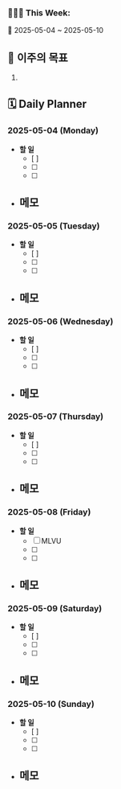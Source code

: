 ### 🙆🏻‍♂️ This Week:
🌸 2025-05-04 ~ 2025-05-10
 
## 🌟 이주의 목표
1. 

## 🗓️ Daily Planner
### 2025-05-04 (Monday)
- **할 일**
  - [ ] 
  - [ ] 
  - [ ] 
- **메모**
  - 

### 2025-05-05 (Tuesday)
- **할 일**
  - [ ] 
  - [ ] 
  - [ ] 
- **메모**
  - 

### 2025-05-06 (Wednesday)
- **할 일**
  - [ ] 
  - [ ] 
  - [ ] 
- **메모**
  - 

### 2025-05-07 (Thursday)
- **할 일**
  - [ ] 
  - [ ] 
  - [ ] 
- **메모**
  - 

### 2025-05-08 (Friday)
- **할 일**
  - [ ] MLVU 
  - [ ] 
  - [ ] 
- **메모**
  - 

### 2025-05-09 (Saturday)
- **할 일**
  - [ ] 
  - [ ] 
  - [ ] 
- **메모**
  - 

### 2025-05-10 (Sunday)
- **할 일**
  - [ ] 
  - [ ] 
  - [ ] 
- **메모**
  - 
